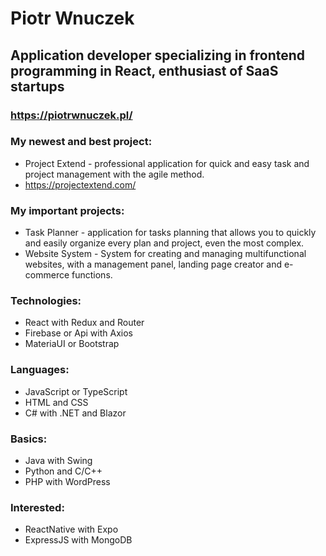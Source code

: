 # Piotr Wnuczek
## Application developer specializing in frontend programming in React, enthusiast of SaaS startups
### https://piotrwnuczek.pl/

### My newest and best project:
- Project Extend - professional application for quick and easy task and project management with the agile method.
- https://projectextend.com/

### My important projects:
- Task Planner - application for tasks planning that allows you to quickly and easily organize every plan and project, even the most complex.
- Website System - System for creating and managing multifunctional websites, with a management panel, landing page creator and e-commerce functions.

### Technologies:
- React with Redux and Router
- Firebase or Api with Axios
- MateriaUI or Bootstrap

### Languages:
- JavaScript or TypeScript
- HTML and CSS
- C# with .NET and Blazor

### Basics:
- Java with Swing
- Python and C/C++
- PHP with WordPress

### Interested:
- ReactNative with Expo
- ExpressJS with MongoDB
